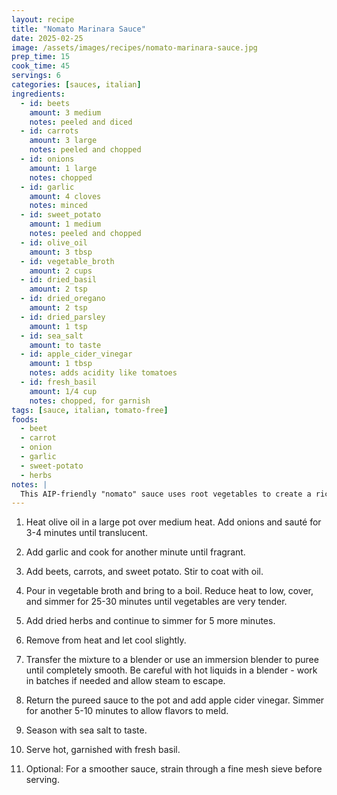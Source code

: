 ```yaml
---
layout: recipe
title: "Nomato Marinara Sauce"
date: 2025-02-25
image: /assets/images/recipes/nomato-marinara-sauce.jpg
prep_time: 15
cook_time: 45
servings: 6
categories: [sauces, italian]
ingredients:
  - id: beets
    amount: 3 medium
    notes: peeled and diced
  - id: carrots
    amount: 3 large
    notes: peeled and chopped
  - id: onions
    amount: 1 large
    notes: chopped
  - id: garlic
    amount: 4 cloves
    notes: minced
  - id: sweet_potato
    amount: 1 medium
    notes: peeled and chopped
  - id: olive_oil
    amount: 3 tbsp
  - id: vegetable_broth
    amount: 2 cups
  - id: dried_basil
    amount: 2 tsp
  - id: dried_oregano
    amount: 2 tsp
  - id: dried_parsley
    amount: 1 tsp
  - id: sea_salt
    amount: to taste
  - id: apple_cider_vinegar
    amount: 1 tbsp
    notes: adds acidity like tomatoes
  - id: fresh_basil
    amount: 1/4 cup
    notes: chopped, for garnish
tags: [sauce, italian, tomato-free]
foods:
  - beet
  - carrot
  - onion
  - garlic
  - sweet-potato
  - herbs
notes: |
  This AIP-friendly "nomato" sauce uses root vegetables to create a rich, savory alternative to traditional tomato-based marinara sauce. Perfect for pasta dishes, as a pizza sauce, or as a base for stews. The sauce can be stored in the refrigerator for up to 5 days or frozen in individual portions for up to 3 months.
---
```

1. Heat olive oil in a large pot over medium heat. Add onions and sauté for 3-4 minutes until translucent.

2. Add garlic and cook for another minute until fragrant.

3. Add beets, carrots, and sweet potato. Stir to coat with oil.

4. Pour in vegetable broth and bring to a boil. Reduce heat to low, cover, and simmer for 25-30 minutes until vegetables are very tender.

5. Add dried herbs and continue to simmer for 5 more minutes.

6. Remove from heat and let cool slightly.

7. Transfer the mixture to a blender or use an immersion blender to puree until completely smooth. Be careful with hot liquids in a blender - work in batches if needed and allow steam to escape.

8. Return the pureed sauce to the pot and add apple cider vinegar. Simmer for another 5-10 minutes to allow flavors to meld.

9. Season with sea salt to taste.

10. Serve hot, garnished with fresh basil.

11. Optional: For a smoother sauce, strain through a fine mesh sieve before serving.
